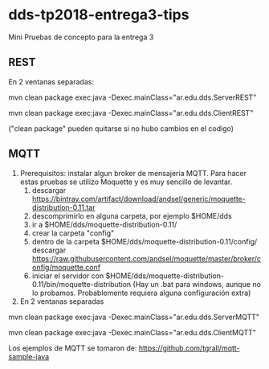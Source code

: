 # dds-tp2018-entrega3-tips
Mini Pruebas de concepto para la entrega 3

## REST

En 2 ventanas separadas:

mvn clean package  exec:java -Dexec.mainClass="ar.edu.dds.ServerREST"

mvn clean package  exec:java -Dexec.mainClass="ar.edu.dds.ClientREST"

("clean package" pueden quitarse si no hubo cambios en el codigo)

## MQTT

1. Prerequisitos: instalar algun broker de mensajeria MQTT. 
Para hacer estas pruebas se utilizo Moquette y es muy sencillo de levantar.
   1. descargar https://bintray.com/artifact/download/andsel/generic/moquette-distribution-0.11.tar
   1. descomprimirlo en alguna carpeta, por ejemplo $HOME/dds
   1. ir a $HOME/dds/moquette-distribution-0.11/
   1. crear la carpeta "config"
   1. dentro de la carpeta $HOME/dds/moquette-distribution-0.11/config/ descargar 
https://raw.githubusercontent.com/andsel/moquette/master/broker/config/moquette.conf
   1. iniciar el servidor con $HOME/dds/moquette-distribution-0.11/bin/moquette-distribution
(Hay un .bat para windows, aunque no lo probamos. Probablemente requiera alguna configuración extra) 
2. En 2 ventanas separadas 

mvn clean package  exec:java -Dexec.mainClass="ar.edu.dds.ServerMQTT"

mvn clean package  exec:java -Dexec.mainClass="ar.edu.dds.ClientMQTT"

Los ejemplos de MQTT se tomaron de:
https://github.com/tgrall/mqtt-sample-java



